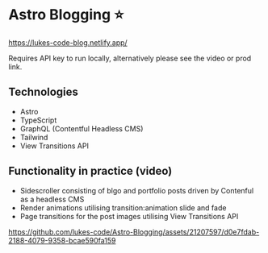 # Astro Blogging :star:

https://lukes-code-blog.netlify.app/ 

Requires API key to run locally, alternatively please see the video or prod link.

## Technologies

- Astro
- TypeScript
- GraphQL (Contentful Headless CMS)
- Tailwind
- View Transitions API

## Functionality in practice (video)
- Sidescroller consisting of blgo and portfolio posts driven by Contenful as a headless CMS
- Render animations utilising transition:animation slide and fade
- Page transitions for the post images utilising View Transitions API

https://github.com/lukes-code/Astro-Blogging/assets/21207597/d0e7fdab-2188-4079-9358-bcae590fa159

